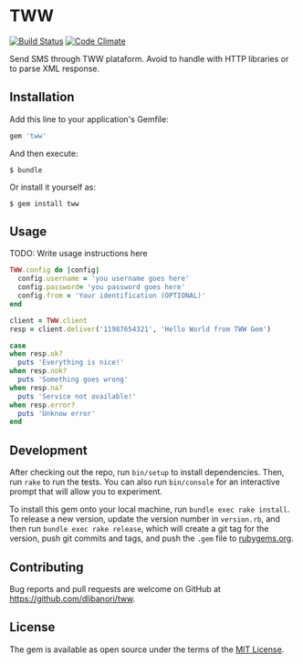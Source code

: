 # TWW

[![Build Status](https://travis-ci.org/dlibanori/tww.svg?branch=master)](https://travis-ci.org/dlibanori/tww)
[![Code Climate](https://codeclimate.com/github/dlibanori/tww/badges/gpa.svg)](https://codeclimate.com/github/dlibanori/tww)

Send SMS through TWW plataform. Avoid to handle with HTTP libraries or to parse XML response.

## Installation

Add this line to your application's Gemfile:

```ruby
gem 'tww'
```

And then execute:

    $ bundle

Or install it yourself as:

    $ gem install tww

## Usage

TODO: Write usage instructions here

```ruby
TWW.config do |config|
  config.username = 'you username goes here'
  config.password= 'you password goes here'
  config.from = 'Your identification (OPTIONAL)'
end

client = TWW.client
resp = client.deliver('11987654321', 'Hello World from TWW Gem')

case
when resp.ok?
  puts 'Everything is nice!'
when resp.nok?
  puts 'Something goes wrong'
when resp.na?
  puts 'Service not available!'
when resp.error?
  puts 'Unknow error'
end
```

## Development

After checking out the repo, run `bin/setup` to install dependencies. Then, run `rake` to run the tests. You can also run `bin/console` for an interactive prompt that will allow you to experiment.

To install this gem onto your local machine, run `bundle exec rake install`. To release a new version, update the version number in `version.rb`, and then run `bundle exec rake release`, which will create a git tag for the version, push git commits and tags, and push the `.gem` file to [rubygems.org](https://rubygems.org).

## Contributing

Bug reports and pull requests are welcome on GitHub at https://github.com/dlibanori/tww.


## License

The gem is available as open source under the terms of the [MIT License](http://opensource.org/licenses/MIT).

